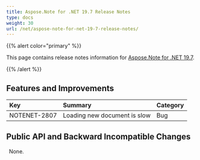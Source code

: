 ```yaml
---
title: Aspose.Note for .NET 19.7 Release Notes
type: docs
weight: 30
url: /net/aspose-note-for-net-19-7-release-notes/
---
```


{{% alert color="primary" %}} 

This page contains release notes information for [Aspose.Note for .NET 19.7](https://downloads.aspose.com/note/net/new-releases/aspose.note-for-.net-19.7/).

{{% /alert %}} 
## **Features and Improvements**

|**Key**|**Summary**|**Category**|
| :- | :- | :- |
|NOTENET-2807|Loading new document is slow|Bug|
## **Public API and Backward Incompatible Changes**
` `None.
